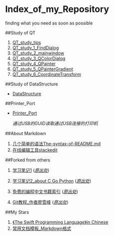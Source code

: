 Index_of_my_Repository
======================
finding what you need as soon as possible

##Study of QT
1. [QT_study_tips](https://github.com/sweetfish/QT_study_tips)
2. [QT_study_1_FindDialog](https://github.com/sweetfish/QT_study_1_FindDialog)
2. [QT_study_2_mainwindow](https://github.com/sweetfish/QT_study_2_mainwindow)
3. [QT_study_3_QColorDialog](https://github.com/sweetfish/QT_study_3_QColorDialog)
4. [QT_study_4_QPainter](https://github.com/sweetfish/QT_study_4_QPainter)
5. [QT_study_5_QPainterGradient](https://github.com/sweetfish/QT_study_5_QPainterGradient)
6. [QT_study_6_CoordinateTransform](https://github.com/sweetfish/QT_study_6_CoordinateTransform)


##Study of DataStructure
- [DataStructure](https://github.com/sweetfish/DataStructure)

##Printer_Port
- [Printer_Port](https://github.com/sweetfish/Printer_Port)

  *通过USB的GUID读取通过USB连接的打印机*

##About Markdown
1. [几个简单的语法The-syntax-of-README.md](https://github.com/sweetfish/The-syntax-of-README.md)
2. [在线编辑工具stackedit](https://stackedit.io/)

##Forked from others
1. [学习笔记1](https://github.com/sweetfish/note)
([*原出处*](https://github.com/lzjun567/note))
  
2. [学习笔记2_about C Go Python](https://github.com/sweetfish/book)
([*原出处*](https://github.com/qyuhen/book))
  
3. [免费的编程中文书籍索引](https://github.com/sweetfish/free-programming-books-zh_CN)
([*原出处*](https://github.com/justjavac/free-programming-books-zh_CN))
  
4. [Git教程_作者廖雪峰](https://github.com/sweetfish/Git-Tutorial-By-liaoxuefeng)
([*原出处*](https://github.com/numbbbbb/Git-Tutorial-By-liaoxuefeng))

##My Stars
1. [《The Swift Programming Language》in Chinese](https://github.com/numbbbbb/the-swift-programming-language-in-chinese)
2. [常用文档模板_Markdown格式](https://github.com/renrousousuo/DocumentTemplate)
